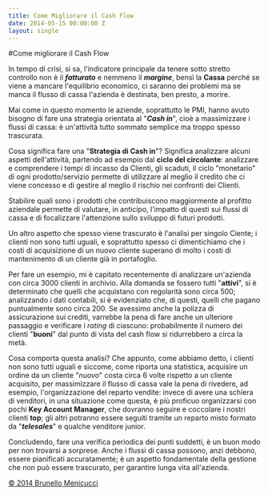 ```yaml
---
title: Come Migliorare il Cash Flow
date: 2014-05-15 00:00:00 Z
layout: single
---
```


#Come migliorare il Cash Flow 

In tempo di crisi, si sa, l'indicatore principale da tenere sotto stretto controllo non è il ***fatturato*** e nemmeno il ***margine***, bensì la **Cassa** perché se viene a mancare l'equilibrio economico, ci saranno dei problemi ma se manca il flusso di cassa l'azienda è destinata, ben presto, a morire.  

Mai come in questo momento le aziende, soprattutto le PMI, hanno avuto bisogno di fare una strategia orientata al "***Cash in***", cioè a massimizzare i flussi di cassa: è un'attività tutto sommato semplice ma troppo spesso trascurata.  

Cosa significa fare una "**Strategia di Cash in**"?  Significa analizzare alcuni aspetti dell'attività, partendo ad esempio dal **ciclo del circolante**: analizzare e comprendere i tempi di incasso da Clienti, gli scaduti, il ciclo "monetario" di ogni prodotto/servizio permette di utilizzare al meglio il credito che ci viene concesso e di gestire al meglio il rischio nei confronti dei Clienti.  

Stabilire quali sono i prodotti che contribuiscono maggiormente al profitto aziendale permette di valutare, in anticipo, l'impatto di questi sui flussi di cassa e di focalizzare l'attenzione sullo sviluppo di futuri prodotti.

Un altro aspetto che spesso viene trascurato è l'analisi per singolo Ciente; i clienti non sono tutti uguali, e soprattutto spesso ci dimentichiamo che i costi di acquisizione di un nuovo cliente superano di molto i costi di mantenimento di un cliente già in portafoglio.

Per fare un esempio, mi è capitato recentemente di analizzare un'azienda con circa 3000 clienti in archivio. Alla domanda se fossero tutti "**attivi**", si è determinato che quelli che acquistano con regolarità sono circa 500; analizzando i dati contabili, si è evidenziato che, di questi, quelli che pagano puntualmente sono circa 200. Se avessimo anche la polizza di assicurazione sui crediti, varrebbe la pena di fare anche un ulteriore passaggio e verificare i *rating* di ciascuno: probabilmente il numero dei clienti "**buoni**" dal punto di vista del cash flow si ridurrebbero a circa la metà.

Cosa comporta questa analisi? Che appunto, come abbiamo detto, i clienti non sono tutti uguali e siccome, come riporta una statistica, acquisire un ordine da un cliente "*nuovo*" costa circa 6 volte rispetto a un cliente acquisito, per massimizzare il flusso di cassa vale la pena di rivedere, ad esempio, l'organizzazione del reparto vendite: invece di avere una schiera di venditori, in una situazione come questa, è più proficuo organizzarsi con pochi **Key Account Manager**, che dovranno seguire e coccolare i nostri clienti **top**; gli altri potranno essere seguiti tramite un reparto misto formato da "***telesales***" e qualche venditore junior.

Concludendo, fare una verifica periodica dei punti suddetti, è un buon modo per non trovarsi a sorprese. Anche i flussi di cassa possono, anzi debbono, essere pianificati accuratamente; è un aspetto fondamentale della gestione che non può essere trascurato, per garantire lunga vita all'azienda.

[© 2014 Brunello Menicucci](http://www.blackstarconsulting.it)  